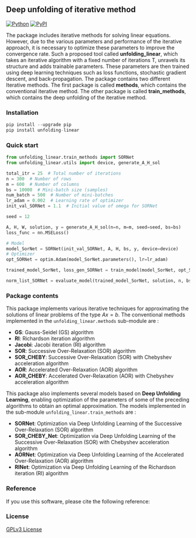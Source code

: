 ## Deep unfolding of iterative method
[![Python](https://img.shields.io/pypi/pyversions/tensorflow.svg?style=plastic)](https://pypi.org/project/unfolding-linear/) [![PyPI](https://badge.fury.io/py/unfolding-linear.svg)](https://pypi.org/project/unfolding-linear/)

The package includes iterative methods for solving linear equations. However, due to the various parameters and performance of the iterative approach, it is necessary to optimize these parameters to improve the convergence rate. Such a proposed tool called **unfolding_linear**, which takes an iterative algorithm with a fixed number of iterations T, unravels its structure and adds trainable parameters. These parameters are then trained using deep learning techniques such as loss functions, stochastic gradient descent, and back-propagation.
The package contains two different Iterative methods. The first package is called **methods**, which contains the conventional iterative method. The other package is called **train_methods**, which contains the deep unfolding of the iterative method.

### Installation 
```python
pip install --upgrade pip
pip install unfolding-linear
```
### Quick start
```python
from unfolding_linear.train_methods import SORNet 
from unfolding_linear.utils import device, generate_A_H_sol

total_itr = 25  # Total number of iterations
n = 300  # Number of rows
m = 600  # Number of columns
bs = 10000  # Mini-batch size (samples)
num_batch = 500  # Number of mini-batches
lr_adam = 0.002  # Learning rate of optimizer
init_val_SORNet = 1.1  # Initial value of omega for SORNet

seed = 12

A, H, W, solution, y = generate_A_H_sol(n=n, m=m, seed=seed, bs=bs)
loss_func = nn.MSELoss()

# Model
model_SorNet = SORNet(init_val_SORNet, A, H, bs, y, device=device)
# Optimizer
opt_SORNet = optim.Adam(model_SorNet.parameters(), lr=lr_adam)

trained_model_SorNet, loss_gen_SORNet = train_model(model_SorNet, opt_SORNet, loss_func, total_itr, solution, num_batch)

norm_list_SORNet = evaluate_model(trained_model_SorNet, solution, n, bs, total_itr, device=device)
```
### Package contents
This package implements various iterative techniques for approximating the solutions of linear problems of the type $Ax = b$. The conventional methods implemented in the ``unfolding_linear.methods`` sub-module are : 
- **GS**: Gauss-Seidel (GS) algorithm
- **RI**: Richardson iteration algorithm
- **Jacobi**: Jacobi iteration (RI) algorithm
- **SOR**: Successive Over-Relaxation (SOR) algorithm
- **SOR_CHEBY**: Successive Over-Relaxation (SOR) with Chebyshev acceleration algorithm
- **AOR**: Accelerated Over-Relaxation (AOR) algorithm
- **AOR_CHEBY**: Accelerated Over-Relaxation (AOR) with Chebyshev acceleration algorithm

This package also implements several models based on **Deep Unfolding Learning**, enabling optimization of the parameters of some of the preceding algorithms to obtain an optimal approximation. The models implemented in the sub-module ``unfolding_linear.train_methods`` are : 
- **SORNet**: Optimization via Deep Unfolding Learning of the Successive Over-Relaxation (SOR) algorithm
- **SOR_CHEBY_Net**: Optimization via Deep Unfolding Learning of the Successive Over-Relaxation (SOR) with Chebyshev acceleration algorithm
- **AORNet**: Optimization via Deep Unfolding Learning of the Accelerated Over-Relaxation (AOR) algorithm
- **RINet**: Optimization via Deep Unfolding Learning of the Richardson iteration (RI) algorithm

### Reference
If you use this software, please cite the following reference:

### License
[GPLv3 License](LICENSE)